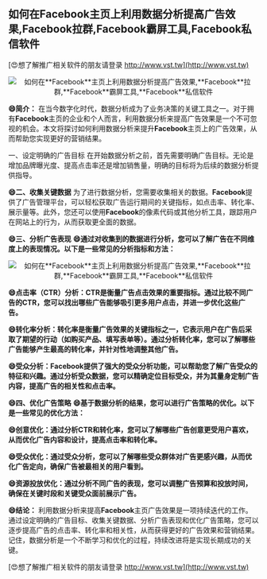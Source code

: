## **如何在**Facebook**主页上利用数据分析提高广告效果,**Facebook**拉群,**Facebook**霸屏工具,**Facebook**私信软件**

[😍想了解推广相关软件的朋友请登录 http://www.vst.tw](http://www.vst.tw)

 <center><img src="https://vst.tw/MP4/tuiguang/png/0.png" alt="如何在**Facebook**主页上利用数据分析提高广告效果,**Facebook**拉群,**Facebook**霸屏工具,**Facebook**私信软件"></center>

**😄简介：**
在当今数字化时代，数据分析成为了业务决策的关键工具之一。对于拥有**Facebook**主页的企业和个人而言，利用数据分析来提高广告效果是一个不可忽视的机会。本文将探讨如何利用数据分析来提升**Facebook**主页上的广告效果，从而帮助您实现更好的营销结果。

一、设定明确的广告目标
在开始数据分析之前，首先需要明确广告目标。无论是增加品牌曝光度、提高点击率还是增加销售量，明确的目标将为后续的数据分析提供指导。

**😄二、收集关键数据**
为了进行数据分析，您需要收集相关的数据。**Facebook**提供了广告管理平台，可以轻松获取广告运行期间的关键指标，如点击率、转化率、展示量等。此外，您还可以使用**Facebook**的像素代码或其他分析工具，跟踪用户在网站上的行为，从而获取更全面的数据。

**😄三、分析广告表现**
**😄通过对收集到的数据进行分析，您可以了解广告在不同维度上的表现情况。以下是一些常见的分析指标和方法：**

 <center><img src="https://vst.tw/MP4/tuiguang/png/3.png" alt="如何在**Facebook**主页上利用数据分析提高广告效果,**Facebook**拉群,**Facebook**霸屏工具,**Facebook**私信软件"></center>

**😄点击率（CTR）分析：CTR是衡量广告点击效果的重要指标。通过比较不同广告的CTR，您可以找出哪些广告能够吸引更多用户点击，并进一步优化这些广告。**

**😄转化率分析：转化率是衡量广告效果的关键指标之一，它表示用户在广告后采取了期望的行动（如购买产品、填写表单等）。通过分析转化率，您可以了解哪些广告能够产生最高的转化率，并针对性地调整其他广告。**

**😄受众分析：**Facebook**提供了强大的受众分析功能，可以帮助您了解广告受众的特征和兴趣。通过分析受众数据，您可以精确定位目标受众，并为其量身定制广告内容，提高广告的相关性和点击率。**

**😄四、优化广告策略**
**😄基于数据分析的结果，您可以进行广告策略的优化。以下是一些常见的优化方法：**

**😄创意优化：通过分析CTR和转化率，您可以了解哪些广告创意更受用户喜欢，从而优化广告内容和设计，提高点击率和转化率。**

**😄受众优化：通过受众分析，您可以了解哪些受众群体对广告更感兴趣，从而优化广告定向，确保广告被最相关的用户看到。**

**😄资源投放优化：通过分析不同广告的表现，您可以调整广告预算和投放时间，确保在关键时段和关键受众面前展示广告。**

**😄结论：**
利用数据分析来提高**Facebook**主页广告效果是一项持续迭代的工作。通过设定明确的广告目标、收集关键数据、分析广告表现和优化广告策略，您可以逐步提高广告的点击率、转化率和相关性，从而获得更好的广告效果和营销结果。记住，数据分析是一个不断学习和优化的过程，持续改进将是实现长期成功的关键。

[😍想了解推广相关软件的朋友请登录 http://www.vst.tw](http://www.vst.tw)



